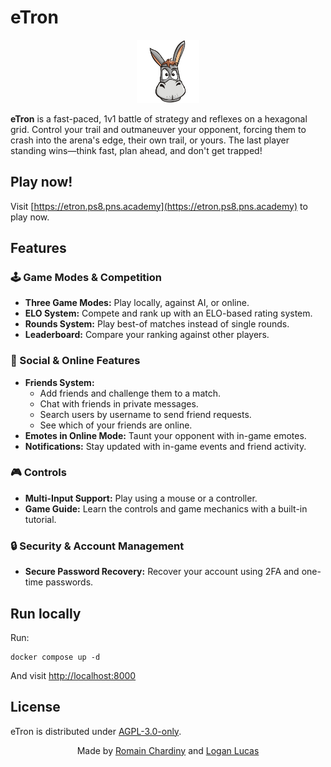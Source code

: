 # eTron

<p align="center">
    <img width="20%" src="./services/files/front/assets/donkey-noborder.png" />
</p>

**eTron** is a fast-paced, 1v1 battle of strategy and reflexes on a hexagonal grid. Control your trail and outmaneuver your opponent, forcing them to crash into the arena's edge, their own trail, or yours. The last player standing wins—think fast, plan ahead, and don't get trapped!

## Play now!

Visit [https://etron.ps8.pns.academy](https://etron.ps8.pns.academy) to play now.

## Features

### 🕹️ Game Modes & Competition

- **Three Game Modes:** Play locally, against AI, or online.
- **ELO System:** Compete and rank up with an ELO-based rating system.
- **Rounds System:** Play best-of matches instead of single rounds.
- **Leaderboard:** Compare your ranking against other players.

### 👥 Social & Online Features

- **Friends System:**
    - Add friends and challenge them to a match.
    - Chat with friends in private messages.
    - Search users by username to send friend requests.
    - See which of your friends are online.
- **Emotes in Online Mode:** Taunt your opponent with in-game emotes.
- **Notifications:** Stay updated with in-game events and friend activity.

### 🎮 Controls

- **Multi-Input Support:** Play using a mouse or a controller.
- **Game Guide:** Learn the controls and game mechanics with a built-in tutorial.

### 🔒 Security & Account Management

- **Secure Password Recovery:** Recover your account using 2FA and one-time passwords.

## Run locally

Run:

```
docker compose up -d
```

And visit [http://localhost:8000](http://localhost:8000)

## License

eTron is distributed under [AGPL-3.0-only](LICENSE).

<p align="center">
    Made by <a href="https://github.com/romch007">Romain Chardiny</a> and <a href="https://github.com/QwEekYhyo">Logan Lucas</a>
</p>

